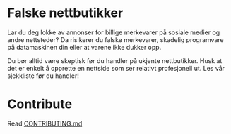 # Falske nettbutikker
Lar du deg lokke av annonser for billige merkevarer på sosiale medier og andre nettsteder? Da risikerer du falske merkevarer, skadelig programvare på datamaskinen din eller at varene ikke dukker opp.

Du bør alltid være skeptisk før du handler på ukjente nettbutikker. Husk at det er enkelt å opprette en nettside som ser relativt profesjonell ut. Les vår sjekkliste før du handler!

# Contribute
Read [CONTRIBUTING.md](CONTRIBUTING.md)
